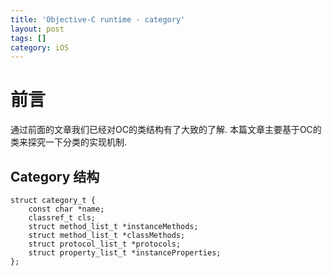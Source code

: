 ```yaml
---
title: 'Objective-C runtime - category'
layout: post
tags: []
category: iOS
---
```

# 前言

通过前面的文章我们已经对OC的类结构有了大致的了解.
本篇文章主要基于OC的类来探究一下分类的实现机制.

## Category 结构
```
struct category_t {
    const char *name;
    classref_t cls;
    struct method_list_t *instanceMethods;
    struct method_list_t *classMethods;
    struct protocol_list_t *protocols;
    struct property_list_t *instanceProperties;
}; 
```

